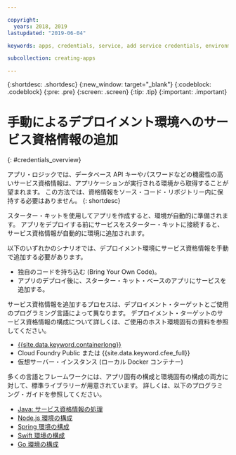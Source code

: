 ```yaml
---

copyright:
  years: 2018, 2019
lastupdated: "2019-06-04"

keywords: apps, credentials, service, add service credentials, environment, deployment

subcollection: creating-apps

---
```


{:shortdesc: .shortdesc}
{:new_window: target="_blank"}
{:codeblock: .codeblock}
{:pre: .pre}
{:screen: .screen}
{:tip: .tip}
{:important: .important}

# 手動によるデプロイメント環境へのサービス資格情報の追加
{: #credentials_overview}

アプリ・ロジックでは、データベース API キーやパスワードなどの機密性の高いサービス資格情報は、アプリケーションが実行される環境から取得することが望まれます。 この方法では、資格情報をソース・コード・リポジトリー内に保持する必要はありません。
{: shortdesc}

スターター・キットを使用してアプリを作成すると、環境が自動的に準備されます。 アプリをデプロイする前にサービスをスターター・キットに接続すると、サービス資格情報が自動的に環境に追加されます。

以下のいずれかのシナリオでは、デプロイメント環境にサービス資格情報を手動で追加する必要があります。

 * 独自のコードを持ち込む (Bring Your Own Code)。
 * アプリのデプロイ後に、スターター・キット・ベースのアプリにサービスを追加する。

サービス資格情報を追加するプロセスは、デプロイメント・ターゲットとご使用のプログラミング言語によって異なります。 デプロイメント・ターゲットのサービス資格情報の構成について詳しくは、ご使用のホスト環境固有の資料を参照してください。

  * [{{site.data.keyword.containerlong}}](/docs/containers?topic=containers-service-binding#adding_app)
  * Cloud Foundry Public または {{site.data.keyword.cfee_full}}
  * 仮想サーバー・インスタンス (ローカル Docker コンテナー)

多くの言語とフレームワークには、アプリ固有の構成と環境固有の構成の両方に対して、標準ライブラリーが用意されています。 詳しくは、以下のプログラミング・ガイドを参照してください。

* [Java: サービス資格情報の処理](/docs/java?topic=cloud-native-configuration)
* [Node.js 環境の構成](/docs/node?topic=nodejs-configure-nodejs)
* [Spring 環境の構成](/docs/java?topic=java-spring-configuration)
* [Swift 環境の構成](/docs/swift?topic=swift-configuration)
* [Go 環境の構成](/docs/go?topic=go-configure-go-env)

